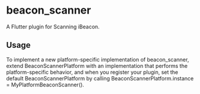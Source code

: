 # beacon_scanner

A Flutter plugin for Scanning iBeacon.

## Usage

To implement a new platform-specific implementation of beacon_scanner, extend BeaconScannerPlatform with an implementation that performs the platform-specific behavior, 
and when you register your plugin, set the default BeaconScannerPlatform by calling
BeaconScannerPlatform.instance = MyPlatformBeaconScanner().
